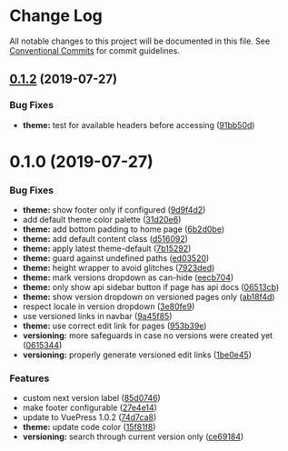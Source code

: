# Change Log

All notable changes to this project will be documented in this file.
See [Conventional Commits](https://conventionalcommits.org) for commit guidelines.

## [0.1.2](https://github.com/appcelerator/docs-devkit/compare/v0.1.1...v0.1.2) (2019-07-27)


### Bug Fixes

* **theme:** test for available headers before accessing ([91bb50d](https://github.com/appcelerator/docs-devkit/commit/91bb50d))





# 0.1.0 (2019-07-27)


### Bug Fixes

* **theme:** show footer only if configured ([9d9f4d2](https://github.com/appcelerator/docs-devkit/commit/9d9f4d2))
* add default theme color palette ([31d20e6](https://github.com/appcelerator/docs-devkit/commit/31d20e6))
* **theme:** add bottom padding to home page ([6b2d0be](https://github.com/appcelerator/docs-devkit/commit/6b2d0be))
* **theme:** add default content class ([d516092](https://github.com/appcelerator/docs-devkit/commit/d516092))
* **theme:** apply latest theme-default ([7b15292](https://github.com/appcelerator/docs-devkit/commit/7b15292))
* **theme:** guard against undefined paths ([ed03520](https://github.com/appcelerator/docs-devkit/commit/ed03520))
* **theme:** height wrapper to avoid glitches ([7923ded](https://github.com/appcelerator/docs-devkit/commit/7923ded))
* **theme:** mark versions dropdown as can-hide ([eecb704](https://github.com/appcelerator/docs-devkit/commit/eecb704))
* **theme:** only show api sidebar button if page has api docs ([06513cb](https://github.com/appcelerator/docs-devkit/commit/06513cb))
* **theme:** show version dropdown on versioned pages only ([ab18f4d](https://github.com/appcelerator/docs-devkit/commit/ab18f4d))
* respect locale in version dropdown ([3e80fe9](https://github.com/appcelerator/docs-devkit/commit/3e80fe9))
* use versioned links in navbar ([9a45f85](https://github.com/appcelerator/docs-devkit/commit/9a45f85))
* **theme:** use correct edit link for pages ([953b39e](https://github.com/appcelerator/docs-devkit/commit/953b39e))
* **versioning:** more safeguards in case no versions were created yet ([0615344](https://github.com/appcelerator/docs-devkit/commit/0615344))
* **versioning:** properly generate versioned edit links ([1be0e45](https://github.com/appcelerator/docs-devkit/commit/1be0e45))


### Features

* custom next version label ([85d0746](https://github.com/appcelerator/docs-devkit/commit/85d0746))
* make footer configurable ([27e4e14](https://github.com/appcelerator/docs-devkit/commit/27e4e14))
* update to VuePress 1.0.2 ([74d7ca8](https://github.com/appcelerator/docs-devkit/commit/74d7ca8))
* **theme:** update code color ([15f81f8](https://github.com/appcelerator/docs-devkit/commit/15f81f8))
* **versioning:** search through current version only ([ce69184](https://github.com/appcelerator/docs-devkit/commit/ce69184))
